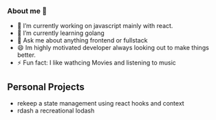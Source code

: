 ### About me 👋

- 🔭 I’m currently working on javascript mainly with react.
- 🌱 I’m currently learning golang
- 💬 Ask me about anything frontend or fullstack
- 😄 Im highly motivated developer always looking out to make things better.
- ⚡ Fun fact: I like wathcing Movies and listening to music

## Personal Projects 
- rekeep a state management using react hooks and context
- rdash a recreational lodash
